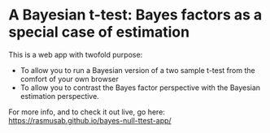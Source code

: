 # A Bayesian t-test: Bayes factors as a special case of estimation

This is a web app with twofold purpose: 
* To allow you to run a Bayesian version of a two sample t-test from the comfort of your own browser  
* To allow you to contrast the Bayes factor perspective with the Bayesian estimation perspective.

For more info, and to check it out live, go here: https://rasmusab.github.io/bayes-null-ttest-app/

